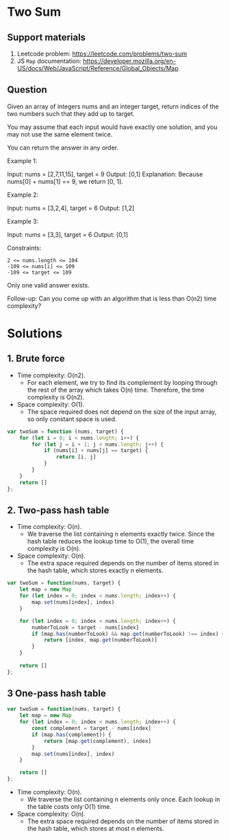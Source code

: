 # Two Sum

## Support materials

1. Leetcode problem: https://leetcode.com/problems/two-sum
2. JS `Map` documentation: https://developer.mozilla.org/en-US/docs/Web/JavaScript/Reference/Global_Objects/Map

## Question

Given an array of integers nums and an integer target, return indices of the two numbers such that they add up to target.

You may assume that each input would have exactly one solution, and you may not use the same element twice.

You can return the answer in any order.

Example 1:

Input: nums = [2,7,11,15], target = 9
Output: [0,1]
Explanation: Because nums[0] + nums[1] == 9, we return [0, 1].

Example 2:

Input: nums = [3,2,4], target = 6
Output: [1,2]

Example 3:

Input: nums = [3,3], target = 6
Output: [0,1]


Constraints:

    2 <= nums.length <= 104
    -109 <= nums[i] <= 109
    -109 <= target <= 109
    
Only one valid answer exists.

 
Follow-up: Can you come up with an algorithm that is less than O(n2) time complexity?

# Solutions

## 1. Brute force


- Time complexity: O(n2).
    - For each element, we try to find its complement by looping through the rest of the array which takes O(n) time. Therefore, the time complexity is O(n2).
- Space complexity: O(1).
    - The space required does not depend on the size of the input array, so only constant space is used.


``` javascript
var twoSum = function (nums, target) {
    for (let i = 0; i < nums.length; i++) {
        for (let j = i + 1; j < nums.length; j++) {
            if (nums[i] + nums[j] == target) {
                return [i, j]
            }
        }
    }
    return []
};
```

## 2. Two-pass hash table



- Time complexity: O(n).
    - We traverse the list containing n elements exactly twice. Since the hash table reduces the lookup time to O(1), the overall time complexity is O(n).
- Space complexity: O(n).
    - The extra space required depends on the number of items stored in the hash table, which stores exactly n elements.


```javascript
var twoSum = function(nums, target) {
    let map = new Map
    for (let index = 0; index < nums.length; index++) {
        map.set(nums[index], index)
    }

    for (let index = 0; index < nums.length; index++) {
        numberToLook = target - nums[index]
        if (map.has(numberToLook) && map.get(numberToLook) !== index) {
            return [index, map.get(numberToLook)]
        }
    }
    
    return []
};
```

## 3 One-pass hash table

```javascript
var twoSum = function(nums, target) {
    let map = new Map
    for (let index = 0; index < nums.length; index++) {
        const complement = target - nums[index]
        if (map.has(complement)) {
            return [map.get(complement), index]
        }
        map.set(nums[index], index)
    }

    return []
};
```

- Time complexity: O(n).
    - We traverse the list containing n elements only once. Each lookup in the table costs only O(1) time.
- Space complexity: O(n).
    - The extra space required depends on the number of items stored in the hash table, which stores at most n elements.


